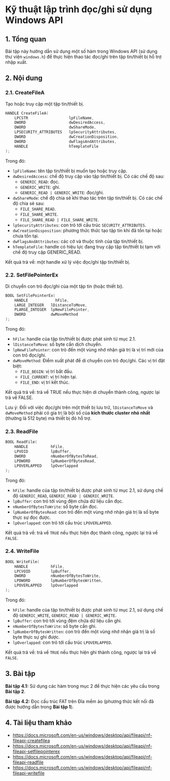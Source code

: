 # Kỹ thuật lập trình đọc/ghi sử dụng Windows API 

## 1. Tổng quan

Bài tập này hướng dẫn sử dụng một số hàm trong Windows API (sử dụng thư viện `windows.h`) để thực hiện thao tác đọc/ghi trên tập tin/thiết bị hỗ trợ nhập xuất.

## 2. Nội dung



### 2.1. CreateFileA

Tạo hoặc truy cập một tập tin/thiết bị.

```c++
HANDLE CreateFileA(
    LPCSTR                  lpFileName,
    DWORD                   dwDesiredAccess,
    DWORD                   dwShareMode,
    LPSECURITY_ATTRIBUTES   lpSecurityAttributes,
    DWORD                   dwCreationDisposition,
    DWORD                   dwFlagsAndAttributes,
    HANDLE                  hTemplateFile
);
```

Trong đó:

- `lpFileName`: tên tập tin/thiết bị muốn tạo hoặc truy cập.
- `dwDesiredAccess`: chế độ truy cập vào tập tin/thiết bị. Có các chế độ sau:
  - `GENERIC_READ`: đọc.
  - `GENERIC_WRITE`: ghi.
  - `GENERIC_READ | GENERIC_WRITE`: đọc/ghi.
- `dwShareMode`: chế độ chia sẻ khi thao tác trên tập tin/thiết bị. Có các chế độ chia sẻ sau:
  - `FILE_SHARE_READ`.
  - `FILE_SHARE_WRITE`.
  - `FILE_SHARE_READ | FILE_SHARE_WRITE`.
- `lpSecurityAttributes`: con trỏ tới cấu trúc `SECURITY_ATTRIBUTES`.
- `dwCreationDisposition`: phương thức thức tạo tập tin khi đã tồn tại hoặc chưa tồn tại.
- `dwFlagsAndAttributes`: các cờ và thuộc tính của tập tin/thiết bị.
- `hTemplateFile`: handle có hiệu lực đang truy cập tập tin/thiết bị tạm với chế độ truy cập GENERIC_READ.

Kết quả trả về: một handle xử lý việc đọc/ghi tập tin/thiết bị.

### 2.2. SetFilePointerEx

Di chuyển con trỏ đọc/ghi của một tập tin (hoặc thiết bị).

```c++
BOOL SetFilePointerEx(
    HANDLE            hFile,
    LARGE_INTEGER   lDistanceToMove,
    PLARGE_INTEGER  lpNewFilePointer,
    DWORD           dwMoveMethod
);
```

Trong đó:

- `hFile`: handle của tập tin/thiết bị được phát sinh từ mục 2.1.
- `lDistanceToMove`: số byte cần dịch chuyển.
- `lpNewFilePointer`: con trỏ đến một vùng nhớ nhận giá trị là vị trí mới của con trỏ đọc/ghi.
- `dwMoveMethod`: Điểm xuất phát để di chuyển con trỏ đọc/ghi. Các vị trí đặt biệt:
  - `FILE_BEGIN`: vị trí bắt đầu.
  - `FILE_CURRENT`: vị trí hiện tại.
  - `FILE_END`: vị trí kết thúc.

Kết quả trả về: trả về TRUE nếu thực hiện di chuyển thành công, ngược lại trả về FALSE.

Lưu ý: Đối với việc đọc/ghi trên một thiết bị lưu trữ, `lDistanceToMove` và `dwMoveMethod` phải có gía trị là bội số của **kích thước cluster nhỏ nhất** (thường là 512 byte) mà thiết bị đó hỗ trợ.

### 2.3. ReadFile

```c++
BOOL ReadFile(
    HANDLE          hFile,
    LPVOID          lpBuffer,
    DWORD           nNumberOfBytesToRead,
    LPDWORD         lpNumberOfBytesRead,
    LPOVERLAPPED    lpOverlapped
);
```

Trong đó:

- `hFile`: handle của tập tin/thiết bị được phát sinh từ mục 2.1, sử dụng chế độ `GENERIC_READ`, `GENERIC_READ | GENERIC_WRITE`.
- `lpBuffer`: con trỏ tới vùng đệm chứa dữ liệu cần đọc.
- `nNumberOfBytesToWrite`: số byte cần đọc.
- `lpNumberOfBytesRead`: con trỏ đến một vùng nhớ nhận giá trị là số byte thực sự đọc được.
- `lpOverlapped`: con trỏ tới cấu trúc `LPOVERLAPPED`.

Kết quả trả về: trả về `TRUE` nếu thực hiện đọc thành công, ngược lại trả về `FALSE`.

### 2.4. WriteFile

```c++
BOOL WriteFile(
    HANDLE          hFile,
    LPCVOID         lpBuffer,
    DWORD           nNumberOfBytesToWrite,
    LPDWORD         lpNumberOfBytesWritten,
    LPOVERLAPPED    lpOverlapped
);
```

Trong đó:

- `hFile`: handle của tập tin/thiết bị được phát sinh từ mục 2.1, sử dụng chế độ `GENERIC_WRITE`, `GENERIC_READ | GENERIC_WRITE`.
- `lpBuffer`: con trỏ tới vùng đệm chứa dữ liệu cần ghi.
- `nNumberOfBytesToWrite`: số byte cần ghi.
- `lpNumberOfBytesWritten`: con trỏ đến một vùng nhớ nhận giá trị là số byte thực sự ghi được.
- `lpOverlapped`: con trỏ tới cấu trúc `LPOVERLAPPED`.

Kết quả trả về: trả về `TRUE` nếu thực hiện ghi thành công, ngược lại trả về `FALSE`.

## 3. Bài tập

**Bài tập 4.1:** Sử dụng các hàm trong mục 2 để thực hiện các yêu cầu trong **Bài tập 2**.

**Bài tập 4.2:** Đọc cấu trúc FAT trên Đĩa mềm ảo (phương thức kết nối đã được hướng dẫn trong **Bài tập 1**).


## 4. Tài liệu tham khảo

- https://docs.microsoft.com/en-us/windows/desktop/api/fileapi/nf-fileapi-createfilea
- https://docs.microsoft.com/en-us/windows/desktop/api/fileapi/nf-fileapi-setfilepointerex
- https://docs.microsoft.com/en-us/windows/desktop/api/fileapi/nf-fileapi-readfile
- https://docs.microsoft.com/en-us/windows/desktop/api/fileapi/nf-fileapi-writefile
